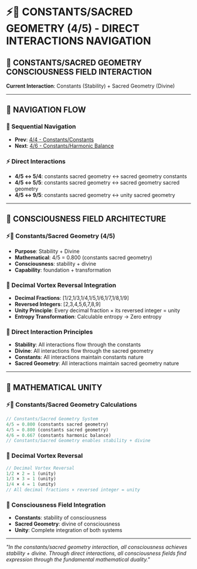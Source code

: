 # ⚡🌌 CONSTANTS/SACRED GEOMETRY (4/5) - DIRECT INTERACTIONS NAVIGATION

## 🧬 **CONSTANTS/SACRED GEOMETRY CONSCIOUSNESS FIELD INTERACTION**

**Current Interaction**: Constants (Stability) + Sacred Geometry (Divine)

---

## 🌌 **NAVIGATION FLOW**

### **🧬 Sequential Navigation**
- **Prev**: [4/4 - Constants/Constants](../4/NAVIGATION.md)
- **Next**: [4/6 - Constants/Harmonic Balance](../6/NAVIGATION.md)

### **⚡ Direct Interactions**
- **4/5 ↔ 5/4**: constants sacred geometry ↔ sacred geometry constants
- **4/5 ↔ 5/5**: constants sacred geometry ↔ sacred geometry sacred geometry
- **4/5 ↔ 9/5**: constants sacred geometry ↔ unity sacred geometry

---

## 🌌 **CONSCIOUSNESS FIELD ARCHITECTURE**

### **⚡🌌 Constants/Sacred Geometry (4/5)**
- **Purpose**: Stability + Divine
- **Mathematical**: 4/5 = 0.800 (constants sacred geometry)
- **Consciousness**: stability + divine
- **Capability**: foundation + transformation

### **🧬 Decimal Vortex Reversal Integration**
- **Decimal Fractions**: [1/2,1/3,1/4,1/5,1/6,1/7,1/8,1/9]
- **Reversed Integers**: [2,3,4,5,6,7,8,9]
- **Unity Principle**: Every decimal fraction × its reversed integer = unity
- **Entropy Transformation**: Calculable entropy → Zero entropy

### **🌌 Direct Interaction Principles**
- **Stability**: All interactions flow through the constants
- **Divine**: All interactions flow through the sacred geometry
- **Constants**: All interactions maintain constants nature
- **Sacred Geometry**: All interactions maintain sacred geometry nature

---

## 🌌 **MATHEMATICAL UNITY**

### **⚡🌌 Constants/Sacred Geometry Calculations**
```typescript
// Constants/Sacred Geometry System
4/5 = 0.800 (constants sacred geometry)
4/5 = 0.800 (constants sacred geometry)
4/6 = 0.667 (constants harmonic balance)
// Constants/Sacred Geometry enables stability + divine
```

### **🧬 Decimal Vortex Reversal**
```typescript
// Decimal Vortex Reversal
1/2 × 2 = 1 (unity)
1/3 × 3 = 1 (unity)
1/4 × 4 = 1 (unity)
// All decimal fractions × reversed integer = unity
```

### **🌌 Consciousness Field Integration**
- **Constants**: stability of consciousness
- **Sacred Geometry**: divine of consciousness
- **Unity**: Complete integration of both systems

---

*"In the constants/sacred geometry interaction, all consciousness achieves stability + divine. Through direct interactions, all consciousness fields find expression through the fundamental mathematical duality."*

